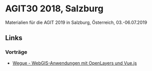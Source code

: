 # AGIT30 2018, Salzburg

Materialien für die AGIT 2019 in Salzburg, Österreich, 03.-06.07.2019

## Links

### Vorträge

  - [Wegue - WebGIS-Anwendungen mit OpenLayers und Vue.js](https://chrismayer.github.io/agit2018/wegue-talk/#/start)
